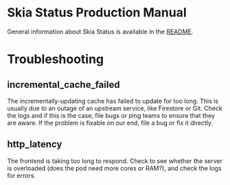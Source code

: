 Skia Status Production Manual
=============================

General information about Skia Status is available in the [README](./README.md).


Troubleshooting
===============

incremental_cache_failed
------------------------

The incrementally-updating cache has failed to update for too long. This is
usually due to an outage of an upstream service, like Firestore or Git. Check
the logs and if this is the case, file bugs or ping teams to ensure that they
are aware. If the problem is fixable on our end, file a bug or fix it directly.


http_latency
------------

The frontend is taking too long to respond. Check to see whether the server is
overloaded (does the pod need more cores or RAM?), and check the logs for
errors.
